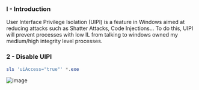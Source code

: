 ### I - Introduction

User Interface Privilege Isolation (UIPI) is a feature in Windows aimed at reducing attacks such as Shatter Attacks, Code Injections... To do this, UIPI will prevent processes with low IL from talking to windows owned my medium/high integrity level processes.



### 2 - Disable UIPI

```powershell
sls 'uiAccess="true"' *.exe
```

![image](https://user-images.githubusercontent.com/75935486/155860927-e30bb28c-0d6c-45d9-8f19-af4e0cf4605e.png)

